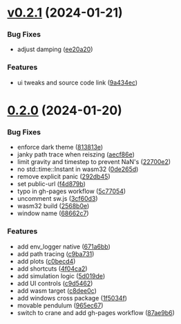 # [v0.2.1](https://github.com/nikoof/double-pendulum/compare/v0.2.0...v0.2.1) (2024-01-21)


### Bug Fixes

* adjust damping ([ee20a20](https://github.com/nikoof/double-pendulum/commit/ee20a2040a1fd9bdff28cf90321d9d5304fd0a62))


### Features

* ui tweaks and source code link ([9a434ec](https://github.com/nikoof/double-pendulum/commit/9a434ec052f7aeaac7b7a39ac6db376acedabd5e))



# [0.2.0](https://github.com/nikoof/double-pendulum/compare/965ec67a76cd2614fdb6ac3b6d8d6e455336b66e...v0.2.0) (2024-01-20)


### Bug Fixes

* enforce dark theme ([813813e](https://github.com/nikoof/double-pendulum/commit/813813e3e7feb2f9d21468a0e438df1512e36426))
* janky path trace when reiszing ([aecf86e](https://github.com/nikoof/double-pendulum/commit/aecf86e1e42f8eb6712391a1888fe3ee0e4372b9))
* limit gravity and timestep to prevent NaN's ([22700e2](https://github.com/nikoof/double-pendulum/commit/22700e2fad0feb9d829df09368b673a20ff7c82f))
* no std::time::Instant in wasm32 ([0de265d](https://github.com/nikoof/double-pendulum/commit/0de265d4f7d41b29ca9eecb4487c9397062699f5))
* remove explicit panic ([292db45](https://github.com/nikoof/double-pendulum/commit/292db458b410db0de33303914e31094caf5a3c08))
* set public-url ([f4d879b](https://github.com/nikoof/double-pendulum/commit/f4d879b0175553f2cd27e995d37eef6526533102))
* typo in gh-pages workflow ([5c77054](https://github.com/nikoof/double-pendulum/commit/5c770549d20c7eda0b217d034591715a4b01b4be))
* uncomment sw.js ([3cf60d3](https://github.com/nikoof/double-pendulum/commit/3cf60d359c0cdcf8a1859f068725ffb38f29fd2f))
* wasm32 build ([2568b0e](https://github.com/nikoof/double-pendulum/commit/2568b0e927ff1e336e57acab065572da89cb697a))
* window name ([68662c7](https://github.com/nikoof/double-pendulum/commit/68662c71ef4df466a8d1c65ee0e7b838842f4821))


### Features

* add env_logger native ([671a6bb](https://github.com/nikoof/double-pendulum/commit/671a6bbd937574b8178b6e85a9f6a3f969886864))
* add path tracing ([c9ba731](https://github.com/nikoof/double-pendulum/commit/c9ba731e950c2a5979c9e2ea603bfffd5ec5a4e3))
* add plots ([c0becd4](https://github.com/nikoof/double-pendulum/commit/c0becd4b645d81766c49c4b0d3350d3467641db4))
* add shortcuts ([4f04ca2](https://github.com/nikoof/double-pendulum/commit/4f04ca26edba9916c43a61057f0f615e3a457dad))
* add simulation logic ([5d019de](https://github.com/nikoof/double-pendulum/commit/5d019de8749545aa1e65f27d1e75363d417158cf))
* add UI controls ([c9d5462](https://github.com/nikoof/double-pendulum/commit/c9d5462debd3de0c07a47ec275093c3735bdd6dd))
* add wasm target ([c8dee0c](https://github.com/nikoof/double-pendulum/commit/c8dee0ced25385c6847ded4a2fc26d5fb0b999e4))
* add windows cross package ([1f5034f](https://github.com/nikoof/double-pendulum/commit/1f5034f94185ffc459dfddcb998c15ad3c9e80d7))
* movable pendulum ([965ec67](https://github.com/nikoof/double-pendulum/commit/965ec67a76cd2614fdb6ac3b6d8d6e455336b66e))
* switch to crane and add gh-pages workflow ([87ae9b6](https://github.com/nikoof/double-pendulum/commit/87ae9b60de3b9372eba37ea10360426efaeea0f0))



